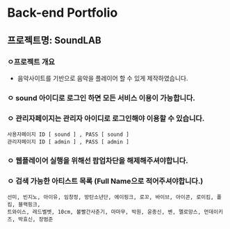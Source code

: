 
# Back-end Portfolio
## 프로젝트명: SoundLAB

### ㅇ프로젝트 개요 
- 음악사이트를 기반으로 음악을 플레이어 할 수 있게 제작하였습니다. 
### ㅇ sound 아이디로 로그인 하면 모든 서비스 이용이 가능합니다.
### ㅇ 관리자페이지는 관리자 아이디로 로그인해야 이용할 수 있습니다.
    사용자페이지 ID [ sound ] , PASS [ sound ]
    관리자페이지 ID [ admin ] , PASS [ admin ]
### ㅇ 웹플레이어 실행을 위해선 팝업차단을 해제해주셔야합니다.
### ㅇ 검색 가능한 아티스트 목록 (Full Name으로 적어주셔야합니다.)
    선미, 빈지노, 아이유, 임창정, 방탄소년단, 에이핑크, 로꼬, 바이브, 아이콘, 로이킴, 폴킴, 블랙핑크,
    트와이스, 레드벨벳, 10cm, 볼빨간사춘기, 마마무, 박원, 윤종신, 벤, 멜로망스, 먼데이키즈, 박효신, 장범준
